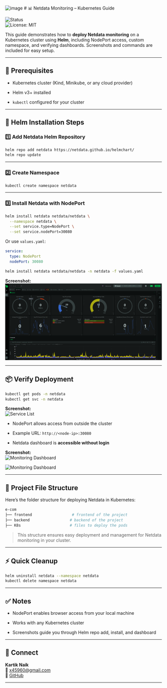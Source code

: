 <img width="660" height="77" alt="image" src="https://github.com/user-attachments/assets/c5d7c929-2b74-4589-80a7-e7fb5e81edd6" />
# 📊 Netdata Monitoring – Kubernetes Guide

![Status](https://img.shields.io/badge/status-Setup%20Complete-lightgrey)  
![License: MIT](https://img.shields.io/badge/License-MIT-yellow.svg)

This guide demonstrates how to **deploy Netdata monitoring** on a Kubernetes cluster using **Helm**, including NodePort access, custom namespace, and verifying dashboards. Screenshots and commands are included for easy setup.

----------

## 🧰 Prerequisites

-   Kubernetes cluster (Kind, Minikube, or any cloud provider)
    
-   Helm v3+ installed
    
-   `kubectl` configured for your cluster
    

----------

## 🚀 Helm Installation Steps

### 1️⃣ Add Netdata Helm Repository

```bash
helm repo add netdata https://netdata.github.io/helmchart/
helm repo update

```

----------

### 2️⃣ Create Namespace

```bash
kubectl create namespace netdata

```

----------

### 3️⃣ Install Netdata with NodePort

```bash
helm install netdata netdata/netdata \
  --namespace netdata \
  --set service.type=NodePort \
  --set service.nodePort=30080

```

Or use `values.yaml`:

```yaml
service:
  type: NodePort
  nodePort: 30080

```

```bash
helm install netdata netdata/netdata -n netdata -f values.yaml

```

**Screenshot:**  
![Values YAML](resource/monitoring.png)

----------

## 📦 Verify Deployment

```bash
kubectl get pods -n netdata
kubectl get svc -n netdata

```

**Screenshot:**  
![Service List](resources/svc.png)

-   NodePort allows access from outside the cluster
    
-   Example URL: `http://<node-ip>:30080`
    
-   Netdata dashboard is **accessible without login**
    

**Screenshot:**  
![Monitoring Dashboard](resources/monitoring.png)

![Monitoring Dashboard](resources/m2.png)

----------

## 📁 Project File Structure

Here’s the folder structure for deploying Netdata in Kubernetes:

```bash
e-com
├── frontend                  # frontend of the project
├── backend          		 # backend of the project 
├── K8s                      # files to deploy the pods                    

```

> This structure ensures easy deployment and management for Netdata monitoring in your cluster.

----------

## ⚡ Quick Cleanup

```bash
helm uninstall netdata --namespace netdata
kubectl delete namespace netdata

```

----------

## ✅ Notes

-   NodePort enables browser access from your local machine
    
-   Works with any Kubernetes cluster
    
-   Screenshots guide you through Helm repo add, install, and dashboard
    

----------

## 🤝 Connect

**Kartik Naik**  
📧 [x45960@gmail.com](mailto:x45960@gmail.com)  
🐙 [GitHub](https://github.com/KARKNAIK18)

---
